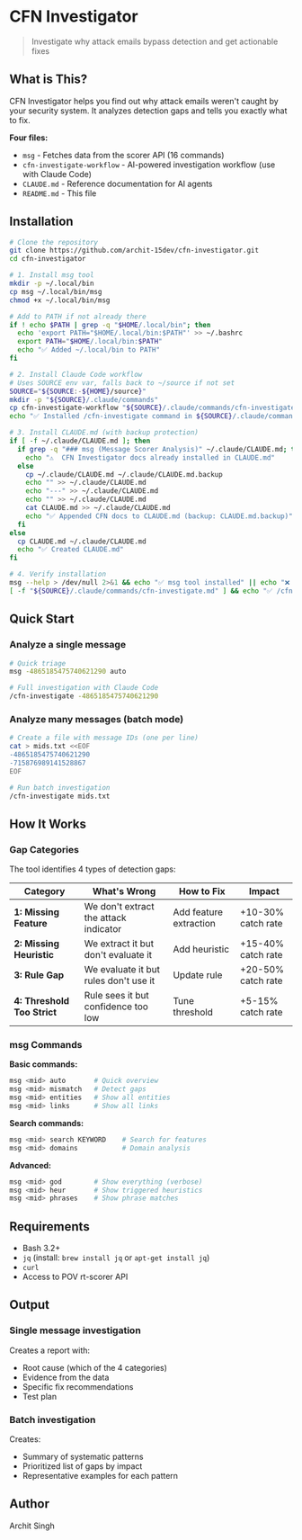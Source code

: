 # CFN Investigator

> Investigate why attack emails bypass detection and get actionable fixes

## What is This?

CFN Investigator helps you find out why attack emails weren't caught by your security system. It analyzes detection gaps and tells you exactly what to fix.

**Four files:**
- `msg` - Fetches data from the scorer API (16 commands)
- `cfn-investigate-workflow` - AI-powered investigation workflow (use with Claude Code)
- `CLAUDE.md` - Reference documentation for AI agents
- `README.md` - This file

## Installation

```bash
# Clone the repository
git clone https://github.com/archit-15dev/cfn-investigator.git
cd cfn-investigator

# 1. Install msg tool
mkdir -p ~/.local/bin
cp msg ~/.local/bin/msg
chmod +x ~/.local/bin/msg

# Add to PATH if not already there
if ! echo $PATH | grep -q "$HOME/.local/bin"; then
  echo 'export PATH="$HOME/.local/bin:$PATH"' >> ~/.bashrc
  export PATH="$HOME/.local/bin:$PATH"
  echo "✅ Added ~/.local/bin to PATH"
fi

# 2. Install Claude Code workflow
# Uses SOURCE env var, falls back to ~/source if not set
SOURCE="${SOURCE:-${HOME}/source}"
mkdir -p "${SOURCE}/.claude/commands"
cp cfn-investigate-workflow "${SOURCE}/.claude/commands/cfn-investigate.md"
echo "✅ Installed /cfn-investigate command in ${SOURCE}/.claude/commands"

# 3. Install CLAUDE.md (with backup protection)
if [ -f ~/.claude/CLAUDE.md ]; then
  if grep -q "### msg (Message Scorer Analysis)" ~/.claude/CLAUDE.md; then
    echo "⚠️  CFN Investigator docs already installed in CLAUDE.md"
  else
    cp ~/.claude/CLAUDE.md ~/.claude/CLAUDE.md.backup
    echo "" >> ~/.claude/CLAUDE.md
    echo "---" >> ~/.claude/CLAUDE.md
    echo "" >> ~/.claude/CLAUDE.md
    cat CLAUDE.md >> ~/.claude/CLAUDE.md
    echo "✅ Appended CFN docs to CLAUDE.md (backup: CLAUDE.md.backup)"
  fi
else
  cp CLAUDE.md ~/.claude/CLAUDE.md
  echo "✅ Created CLAUDE.md"
fi

# 4. Verify installation
msg --help > /dev/null 2>&1 && echo "✅ msg tool installed" || echo "❌ msg tool failed"
[ -f "${SOURCE}/.claude/commands/cfn-investigate.md" ] && echo "✅ /cfn-investigate command installed" || echo "❌ Workflow not found"
```

## Quick Start

### Analyze a single message

```bash
# Quick triage
msg -4865185475740621290 auto

# Full investigation with Claude Code
/cfn-investigate -4865185475740621290
```

### Analyze many messages (batch mode)

```bash
# Create a file with message IDs (one per line)
cat > mids.txt <<EOF
-4865185475740621290
-715876989141528867
EOF

# Run batch investigation
/cfn-investigate mids.txt
```

## How It Works

### Gap Categories

The tool identifies 4 types of detection gaps:

| Category | What's Wrong | How to Fix | Impact |
|----------|-------------|------------|---------|
| **1: Missing Feature** | We don't extract the attack indicator | Add feature extraction | +10-30% catch rate |
| **2: Missing Heuristic** | We extract it but don't evaluate it | Add heuristic | +15-40% catch rate |
| **3: Rule Gap** | We evaluate it but rules don't use it | Update rule | +20-50% catch rate |
| **4: Threshold Too Strict** | Rule sees it but confidence too low | Tune threshold | +5-15% catch rate |

### msg Commands

**Basic commands:**
```bash
msg <mid> auto       # Quick overview
msg <mid> mismatch   # Detect gaps
msg <mid> entities   # Show all entities
msg <mid> links      # Show all links
```

**Search commands:**
```bash
msg <mid> search KEYWORD    # Search for features
msg <mid> domains           # Domain analysis
```

**Advanced:**
```bash
msg <mid> god        # Show everything (verbose)
msg <mid> heur       # Show triggered heuristics
msg <mid> phrases    # Show phrase matches
```

## Requirements

- Bash 3.2+
- `jq` (install: `brew install jq` or `apt-get install jq`)
- `curl`
- Access to POV rt-scorer API

## Output

### Single message investigation

Creates a report with:
- Root cause (which of the 4 categories)
- Evidence from the data
- Specific fix recommendations
- Test plan

### Batch investigation

Creates:
- Summary of systematic patterns
- Prioritized list of gaps by impact
- Representative examples for each pattern

## Author

Archit Singh
